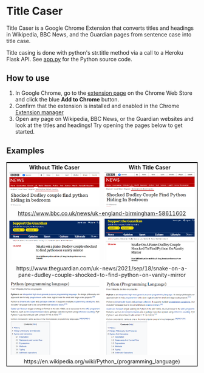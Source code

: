 # Title Caser

Title Caser is a Google Chrome Extension that converts titles and headings in Wikipedia, BBC News, and the Guardian pages from sentence case into title case.

Title casing is done with python's str.title method via a call to a Heroku Flask API. See [app.py](app.py) for the Python source code.

## How to use

1. In Google Chrome, go to the [extension page](https://chrome.google.com/webstore/detail/title-caser/kbchokdkkcomkengjmddfalefnehmkak) on the Chrome Web Store and click the blue **Add to Chrome** button.
2. Confirm that the extension is installed and enabled in the Chrome [Extension manager](chrome://extensions/)
3. Open any page on Wikipedia, BBC News, or the Guardian websites and look at the titles and headings! Try opening the pages below to get started.

## Examples

<table style="width: 100%; border: 1px solid black;" >
    <tr>
        <th style="width:50%">Without Title Caser</td>
        <th style="width:50%">With Title Caser</td>
    </tr>
    <tr>
        <td style="width:50%"><img src="demo-img/bbc-python-before.png" /></td>
        <td style="width:50%"><img src="demo-img/bbc-python-after.png" /></td>
    </tr>
    <tr>
        <td colspan="2" style="text-align:center">
            <a id="bbc-link" href="https://www.bbc.co.uk/news/uk-england-birmingham-58611602">
                https://www.bbc.co.uk/news/uk-england-birmingham-58611602
            </a>
        </td>
    </tr>
    <tr>
        <td style="width:50%"><img src="demo-img/guardian-python-before.PNG" /></td>
        <td style="width:50%"><img src="demo-img/guardian-python-after.PNG" /></td>
    </tr>
    <tr>
        <td colspan="2" style="text-align:center">https://www.theguardian.com/uk-news/2021/sep/18/snake-on-a-pane-dudley-couple-shocked-to-find-python-on-vanity-mirror</td>
    </tr>
    <tr>
        <td style="width:50%"><img src="demo-img/wikipedia-python-before.PNG" /></td>
        <td style="width:50%"><img src="demo-img/wikipedia-python-after.PNG" /></td>
    </tr>
    <tr>
        <td colspan="2" style="text-align:center">https://en.wikipedia.org/wiki/Python_(programming_language)</td>
    </tr>
</tr></table>

